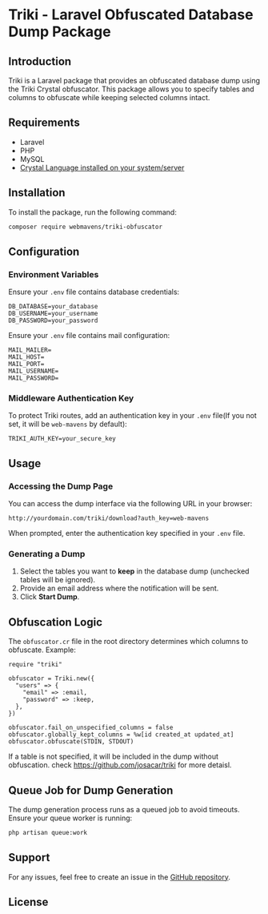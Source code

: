 # Triki - Laravel Obfuscated Database Dump Package

## Introduction

Triki is a Laravel package that provides an obfuscated database dump using the Triki Crystal obfuscator. This package allows you to specify tables and columns to obfuscate while keeping selected columns intact.

## Requirements

- Laravel
- PHP
- MySQL
- [Crystal Language installed on your system/server](https://crystal-lang.org/install/)

## Installation

To install the package, run the following command:

```sh
composer require webmavens/triki-obfuscator
```

## Configuration

### Environment Variables

Ensure your `.env` file contains database credentials:

```
DB_DATABASE=your_database
DB_USERNAME=your_username
DB_PASSWORD=your_password
```

Ensure your `.env` file contains mail configuration:

```
MAIL_MAILER=
MAIL_HOST=
MAIL_PORT=
MAIL_USERNAME=
MAIL_PASSWORD=
```

### Middleware Authentication Key

To protect Triki routes, add an authentication key in your `.env` file(If you not set, it will be `web-mavens` by default):

```
TRIKI_AUTH_KEY=your_secure_key
```

## Usage

### Accessing the Dump Page

You can access the dump interface via the following URL in your browser:

```
http://yourdomain.com/triki/download?auth_key=web-mavens
```

When prompted, enter the authentication key specified in your `.env` file.

### Generating a Dump

1. Select the tables you want to **keep** in the database dump (unchecked tables will be ignored).
2. Provide an email address where the notification will be sent.
3. Click **Start Dump**.


## Obfuscation Logic

The `obfuscator.cr` file in the root directory determines which columns to obfuscate. Example:

```crystal
require "triki"

obfuscator = Triki.new({
  "users" => {
    "email" => :email,
    "password" => :keep,
  },
})

obfuscator.fail_on_unspecified_columns = false
obfuscator.globally_kept_columns = %w[id created_at updated_at]
obfuscator.obfuscate(STDIN, STDOUT)
```

If a table is not specified, it will be included in the dump without obfuscation.
check https://github.com/josacar/triki for more detaisl.

## Queue Job for Dump Generation

The dump generation process runs as a queued job to avoid timeouts. Ensure your queue worker is running:

```sh
php artisan queue:work
```

## Support

For any issues, feel free to create an issue in the [GitHub repository](https://github.com/webmavens/triki).

## License

